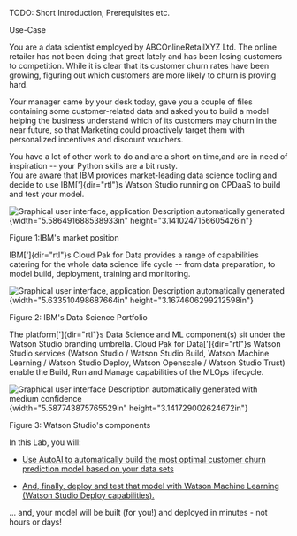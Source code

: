 TODO: Short Introduction, Prerequisites etc.

Use-Case

You are a data scientist employed by ABCOnlineRetailXYZ Ltd. The online
retailer has not been doing that great lately and has been losing
customers to competition. While it is clear that its customer churn
rates have been growing, figuring out which customers are more likely to
churn is proving hard.

Your manager came by your desk today, gave you a couple of files
containing some customer-related data and asked you to build a model
helping the business understand which of its customers may churn in the
near future, so that Marketing could proactively target them with
personalized incentives and discount vouchers.

You have a lot of other work to do and are a short on time,and are in
need of inspiration -- your Python skills are a bit rusty.\
You are aware that IBM provides market-leading data science tooling and
decide to use IBM[']{dir="rtl"}s Watson Studio running on CPDaaS to
build and test your model.

![Graphical user interface, application Description automatically
generated](images/media/image1.png){width="5.586491688538933in"
height="3.1410247156605426in"}

Figure 1:IBM's market position

IBM[']{dir="rtl"}s Cloud Pak for Data provides a range of capabilities
catering for the whole data science life cycle -- from data preparation,
to model build, deployment, training and monitoring.

![Graphical user interface, application Description automatically
generated](images/media/image2.png){width="5.633510498687664in"
height="3.1674606299212598in"}

Figure 2: IBM\'s Data Science Portfolio

The platform[']{dir="rtl"}s Data Science and ML component(s) sit under
the Watson Studio branding umbrella. Cloud Pak for Data[']{dir="rtl"}s
Watson Studio services (Watson Studio / Watson Studio Build, Watson
Machine Learning / Watson Studio Deploy, Watson Openscale / Watson
Studio Trust) enable the Build, Run and Manage capabilities of the MLOps
lifecycle.

![Graphical user interface Description automatically generated with
medium confidence](images/media/image3.png){width="5.587743875765529in"
height="3.141729002624672in"}

Figure 3: Watson Studio\'s components

In this Lab, you will:

-   [Use AutoAI to automatically build the most optimal customer churn
    prediction model based on your data sets](#bookmark)

-   [And, finally, deploy and test that model with Watson Machine
    Learning (Watson Studio Deploy capabilities).](#bookmark1)

... and, your model will be built (for you!) and deployed in minutes -
not hours or days!
